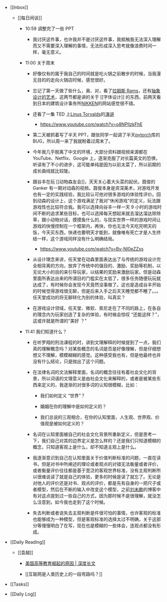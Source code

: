 - [[Inbox]]
	 - [[每日闲谈]]
		 - 10:59 调整完了一些 PPT
			 - 我讨厌这件事，也许我并不是讨厌这件事，我抵触我无法深入理解而又不需要深入理解的事情，无法形成深入思考就像浪费时间一样，毫无意义。

		 - 11:00 关于周末
			 - 好像仅有的属于我自己的时间就是吃火锅之前散步的时候，当我漫无目的的走向火锅店时候，感觉很好。

			 - 忘记了第一天做了些什么，奥、对，看了[拉姆斯 Rams](https://movie.douban.com/subject/30343073/)，还有[抽象 设计的艺术](https://movie.douban.com/subject/26961333/)，这两节都是讲的关于 [[字体设计]] 的东西，前两天看到日本的建筑设计事务所[NIKKEN](https://www.nikken.co.jp/cn/index.html)的网站感觉很不错。

			 - 还看了一集 TED 上[Linus Torvalds](https://en.wikipedia.org/wiki/Linus_Torvalds)的[演讲](https://www.youtube.com/watch?v=o8NPllzkFhE)
				 - https://www.youtube.com/watch?v=o8NPllzkFhE

			 - 第二天被抓着写了半天 PPT，跟张同学一起调了半天[pytorch](https://pytorch.org/)库的 BUG，所以周一来了我就盼着过周末了。

			 - 今年我几乎脱离了中文的环境，大部分资料跟视频来源都在 YouTube、Netflix、Google 上，逐渐克服了对长篇英文的恐惧，听读有了不小的进步，这可能单纯是因为以前太菜了，所以前期的成长曲线就比较陡。

			 - 跟谷丰在玩 [[动物森友会]]，天天关心着大头菜的起伏。聂俊的 Ganker 有一期对动森的视频。聂俊本身是资深美术，对游戏开发也有一定的实践经验，我比较认可他对很多游戏的体验性评价。回到动森的设计上，这个游戏满足了我对"休闲游戏"的定义，玩法跟游戏性也比较符合我。我可以选择向谷丰一样一天 9 小时的游戏时间不断的追求某些目标，也可以选择每天想起来就去溜达溜达除除草，跟小动物对话，摸摸鱼什么的，与现实世界一样的游戏时间让游戏的快慢控制在一个框架内，再快，你也无法今天吃完明天的饭，今天买东西，快递也要明天才能到，就像唯有死亡才是人生终结一样，这个游戏同样没有什么明确结局。
				 - https://www.youtube.com/watch?v=Bv-NI0eZZxs

			 - 从设计理念来讲，任天堂在动森里面表达出了与传统的游戏设计完全相背离的方向，放弃了传统中的强目的、激励、奖励等机制，以无论大小的目的来引导玩家，以结果的奖励来激励玩家。但是动森里面所表达出来的所谓目的门槛实在太低了，很多任务随便玩玩就达成了，有时候你会发现今天竟然没事做了。这也是造成谷丰开始的时候觉得游戏很无聊，但是后来入手之后天天睡觉都不睡了。。。任天堂成功的将无聊转化为别的体验，叫真实？

			 - 在游戏设计领域，任天堂、微软、索尼走在了不同的路上，在各自的理念内为玩家创造了复杂的体验，有时候会惊叹 “还能这样？”，这或许就是所谓的"美好 ？"

		 - 11:41 我们知道什么？
			 - 在听罗翔的刑法课程的时，讲到文理解释的时候提到了一点，我们真的理解概念吗？对某些概念的名词是否是好像理解，但是仔细想想又不理解，模模糊糊的感觉。这种感受我也有，但是他最终也并没有什么结论，只是抛出了这个问题。

			 - 在法律名词的文法解释里面，名词的概念往往有着社会文化的背景，所以词语的文理意义是由社会文化来解释的，或者是被某些东西来定义的，我逐渐的对很多词的认知很模糊，比如：
				 - 我们如何定义 “世界”？

				 - 婚姻在你的理解中是如何定义的？

				 - 我们总说的三观相合，在你的认知里面，人生观、世界观、价值观是被如何定义的？

			 - 名词在认知里面被自己的社会文化背景所重新定义，但是思考一下，我们自己对其的边界定义是怎么样的？还是我们只知道模糊的概念，只知道客观上是什么，却不知道主观上是什么。

			 - 我逐渐意识到自己在认知里面关于价值判断标准的问题，一直在读书，但是对书中所阐述的理论或者观点的对错无法衡量或者评价，或者衡量评价往往都是基于宽泛的客观世界标准，没有主观判断所以很难说读了就是自己的体验，更多的时候是读了就忘了。无论是对他人的评价还是对书、观点的评价，都是先有自身的一把尺子或者模型，然后在不断的输入中改变这个模型，之前[刘未鹏](http://mindhacks.cn/)的博客中有对这点提到过一些自己的方式，因为那时候不是很理解，就没怎么注意到，如今我也走到了这个时候。

			 - 失去判断或者说失去主观判断是件很可怕的事情，也许客观的标准也能够成为一种模型，但是客观标准的选择太过不明确，关于这部分等慢慢明白了在写，现在也是模糊的一些体会，连观点都没有形成。

- [[Daily Reading]]
	 - [[袁越]]
		 - [美国高等教育崛起的原因 | 深度长文](https://gdaily.com/newsdetail-1313.html?from=timeline&isappinstalled=0)

		 - [[互联网是人类历史上的一段弯路吗？]]

- [[Tasks]]

- [[Daily Log]]
